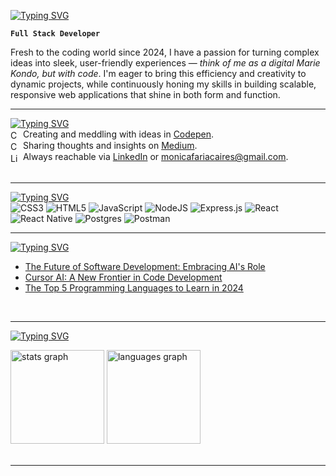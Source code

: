 <a href="https://git.io/typing-svg"><img src="https://readme-typing-svg.demolab.com?font=Poppins&weight=600&size=36&letterSpacing=0.2rem&duration=1500&pause=2000&color=8075FF&vCenter=true&width=435&lines=Hello+world%2C;I'm+Monica!+%F0%9F%91%8B" alt="Typing SVG" /></a>

**`Full Stack Developer`**

Fresh to the coding world since 2024, I have a passion for turning complex ideas into sleek, user-friendly experiences — *think of me as a digital Marie Kondo, but with code*. I'm eager to bring this efficiency and creativity to dynamic projects, while continuously honing my skills in building scalable, responsive web applications that shine in both form and function. <br/>

---

<a href="https://git.io/typing-svg"><img src="https://readme-typing-svg.demolab.com?font=Poppins&weight=600&letterSpacing=0.2rem&duration=1000&pause=5000&color=8075FF&vCenter=true&repeat=false&width=435&lines=Git+In+Touch" alt="Typing SVG" /></a> <br/>
<img align="center" alt="Codepen" width="16px" src="https://cdn.jsdelivr.net/gh/devicons/devicon@latest/icons/codepen/codepen-original.svg"/></i> Creating and meddling with ideas in [Codepen](https://codepen.io/monicacoding). <br/>
<img align="center" alt="Codepen" width="16px" src="https://cdn.jsdelivr.net/gh/devicons/devicon@latest/icons/markdown/markdown-original.svg"/></i> Sharing thoughts and insights on [Medium](https://medium.com/@monicacoding). <br/>
<img align="center" alt="LinkedIn" width="16px" src="https://cdn.jsdelivr.net/gh/devicons/devicon@latest/icons/linkedin/linkedin-plain.svg"/></i> Always reachable via [LinkedIn](https://www.linkedin.com/in/monicafariacaires/) or monicafariacaires@gmail.com. <br/>
<br/>

---

<a href="https://git.io/typing-svg"><img src="https://readme-typing-svg.demolab.com?font=Poppins&weight=600&letterSpacing=0.2rem&duration=1000&pause=5000&color=8075FF&vCenter=true&repeat=false&width=435&lines=Tech+Stack" alt="Typing SVG" /></a><br/>
![CSS3](https://img.shields.io/badge/css3-%231572B6.svg?style=for-the-badge&logo=css3&logoColor=white) ![HTML5](https://img.shields.io/badge/html5-%23E34F26.svg?style=for-the-badge&logo=html5&logoColor=white) ![JavaScript](https://img.shields.io/badge/javascript-%23323330.svg?style=for-the-badge&logo=javascript&logoColor=%23F7DF1E) ![NodeJS](https://img.shields.io/badge/node.js-6DA55F?style=for-the-badge&logo=node.js&logoColor=white) ![Express.js](https://img.shields.io/badge/express.js-%23404d59.svg?style=for-the-badge&logo=express&logoColor=%2361DAFB) ![React](https://img.shields.io/badge/react-%2320232a.svg?style=for-the-badge&logo=react&logoColor=%2361DAFB) ![React Native](https://img.shields.io/badge/react_native-%2320232a.svg?style=for-the-badge&logo=react&logoColor=%2361DAFB) ![Postgres](https://img.shields.io/badge/postgres-%23316192.svg?style=for-the-badge&logo=postgresql&logoColor=white) ![Postman](https://img.shields.io/badge/Postman-FF6C37?style=for-the-badge&logo=postman&logoColor=white)
<br/>

---

<a href="https://git.io/typing-svg"><img src="https://readme-typing-svg.demolab.com?font=Poppins&weight=600&letterSpacing=0.2rem&duration=1000&pause=5000&color=8075FF&vCenter=true&repeat=false&width=435&lines=Blog+Posts" alt="Typing SVG" /></a><br/>

- [The Future of Software Development: Embracing AI's Role](https://monicacoding.medium.com/the-future-of-software-development-embracing-ais-role-58971da6847c)
- [Cursor AI: A New Frontier in Code Development](https://monicacoding.medium.com/cursor-ai-a-new-frontier-in-code-development-2a6dd39138f8)
- [The Top 5 Programming Languages to Learn in 2024](https://monicacoding.medium.com/the-top-5-programming-languages-to-learn-in-2024-dcfe95c3ecf5)
<br/>

---

<a href="https://git.io/typing-svg"><img src="https://readme-typing-svg.demolab.com?font=Poppins&weight=600&letterSpacing=0.2rem&duration=1000&pause=5000&color=8075FF&vCenter=true&repeat=false&width=435&lines=GitHub+Stats" alt="Typing SVG" /></a><br/>

<div align="left">
  <img src="https://github-readme-stats.vercel.app/api?username=monicacoding&hide_title=true&hide_rank=false&show_icons=true&include_all_commits=true&count_private=true&disable_animations=false&theme=dracula&locale=en&hide_border=false&order=1" height="150" alt="stats graph"  />
  <img src="https://github-readme-stats.vercel.app/api/top-langs?username=monicacoding&locale=en&hide_title=true&layout=compact&card_width=320&langs_count=8&theme=dracula&hide_border=false&order=2" height="150" alt="languages graph"  />
</div>
<br/>

---

